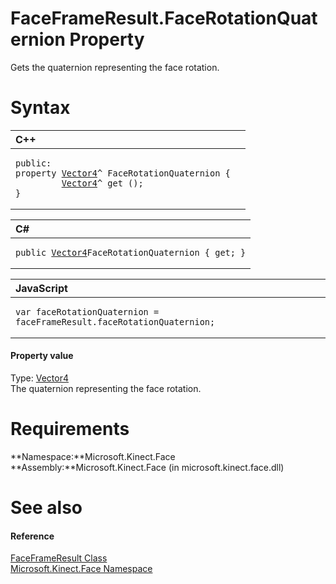 FaceFrameResult.FaceRotationQuaternion Property  
===============================================  

Gets the quaternion representing the face rotation. <span id="syntaxSection"></span>

Syntax  
======  

<table>
<colgroup>
<col width="100%" />
</colgroup>
<thead>
<tr class="header">
<th align="left">C++</th>
</tr>
</thead>
<tbody>
<tr class="odd">
<td align="left"><pre><code>public:  
property <a href="../../../Kinect/Vector4_Structure.md">Vector4</a>^ FaceRotationQuaternion {  
         <a href="../../../Kinect/Vector4_Structure.md">Vector4</a>^ get ();  
}</code></pre></td>
</tr>
</tbody>
</table>

<table>
<colgroup>
<col width="100%" />
</colgroup>
<thead>
<tr class="header">
<th align="left">C#</th>
</tr>
</thead>
<tbody>
<tr class="odd">
<td align="left"><pre><code>public <a href="../../../Kinect/Vector4_Structure.md">Vector4</a>FaceRotationQuaternion { get; }</code></pre></td>
</tr>
</tbody>
</table>

<table>
<colgroup>
<col width="100%" />
</colgroup>
<thead>
<tr class="header">
<th align="left">JavaScript</th>
</tr>
</thead>
<tbody>
<tr class="odd">
<td align="left"><pre><code>var faceRotationQuaternion = faceFrameResult.faceRotationQuaternion;</code></pre></td>
</tr>
</tbody>
</table>

<span id="ID4ER"></span>
#### Property value  

Type: [Vector4](../../../Kinect/Vector4_Structure.md)  
The quaternion representing the face rotation.  

<span id="requirements"></span>

Requirements  
============  

**Namespace:**Microsoft.Kinect.Face  
**Assembly:**Microsoft.Kinect.Face (in microsoft.kinect.face.dll)  

<span id="ID4ECB"></span>

See also  
========  

<span id="ID4EEB"></span>
#### Reference  

[FaceFrameResult Class](../../FaceFrameResult_Class.md)  
 [Microsoft.Kinect.Face Namespace](../../../Kinect.Face.md)  



<!--Please do not edit the data in the comment block below.-->
<!--
TOCTitle : FaceRotationQuaternion Property
RLTitle : FaceFrameResult.FaceRotationQuaternion Property
KeywordK : FaceRotationQuaternion property
KeywordK : FaceFrameResult.FaceRotationQuaternion property
KeywordF : Microsoft.Kinect.Face.FaceFrameResult.FaceRotationQuaternion
KeywordF : FaceFrameResult.FaceRotationQuaternion
KeywordF : FaceRotationQuaternion
KeywordF : Microsoft.Kinect.Face.FaceFrameResult.FaceRotationQuaternion
KeywordA : P:Microsoft.Kinect.Face.FaceFrameResult.FaceRotationQuaternion
AssetID : P:Microsoft.Kinect.Face.FaceFrameResult.FaceRotationQuaternion
Locale : en-us
CommunityContent : 1
APIType : Managed
APILocation : microsoft.kinect.face.dll
APIName : Microsoft.Kinect.Face.FaceFrameResult.FaceRotationQuaternion
TargetOS : Windows
TopicType : kbSyntax
DevLang : VB
DevLang : CSharp
DevLang : JavaScript
DevLang : C++
DocSet : K4Wv2
ProjType : K4Wv2Proj
Technology : Kinect for Windows
Product : Kinect for Windows SDK v2
productversion : 20
-->
